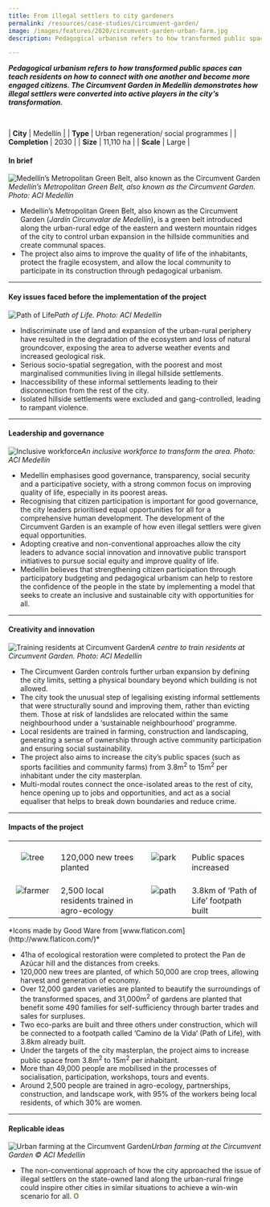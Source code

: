 ```yaml
---
title: From illegal settlers to city gardeners
permalink: /resources/case-studies/circumvent-garden/
image: /images/features/2020/circumvent-garden-urban-farm.jpg
description: Pedagogical urbanism refers to how transformed public spaces can teach residents on how to connect with one another and become more engaged citizens. The Circumvent Garden in Medellín demonstrates how illegal settlers were converted into active players in the city's transformation. 

---
```


***Pedagogical urbanism refers to how transformed public spaces can teach residents on how to connect with one another and become more engaged citizens. The Circumvent Garden in Medellín demonstrates how illegal settlers were converted into active players in the city's transformation.*** 

<br>

| **City** | Medellín |
| **Type** | Urban regeneration/ social programmes |
| **Completion** | 2030 |
| **Size** | 11,110 ha |
| **Scale** | Large |

#### **In brief**

![Medellín’s Metropolitan Green Belt, also known as the Circumvent Garden](/images/features/2020/circumvent-garden-aerial.jpg/)*Medellín’s Metropolitan Green Belt, also known as the Circumvent Garden. Photo: ACI Medellín*

- Medellín’s Metropolitan Green Belt, also known as the Circumvent Garden (*Jardín Circunvalar de Medellín*), is a green belt introduced along the urban-rural edge of the eastern and western mountain ridges of the city to control urban expansion in the hillside communities and create communal spaces.  
- The project also aims to improve the quality of life of the inhabitants, protect the fragile ecosystem, and allow the local community to participate in its construction through pedagogical urbanism.

---

#### **Key issues faced before the implementation of the project**

![Path of Life](/images/features/2020/circumvent-garden-path.jpg/)*Path of Life. Photo: ACI Medellín*

- Indiscriminate use of land and expansion of the urban-rural periphery have resulted in the degradation of the ecosystem and loss of natural groundcover, exposing the area to adverse weather events and increased geological risk. 
- Serious socio-spatial segregation, with the poorest and most marginalised communities living in illegal hillside settlements. 
- Inaccessibility of these informal settlements leading to their disconnection from the rest of the city.
- Isolated hillside settlements were excluded and gang-controlled, leading to rampant violence. 

---

#### **Leadership and governance**

![Inclusive workforce](/images/features/2020/inclusive-workforce.jpg/)*An inclusive workforce to transform the area. Photo: ACI Medellín*

- Medellín emphasises good governance, transparency, social security and a participative society, with a strong common focus on improving quality of life, especially in its poorest areas.
- Recognising that citizen participation is important for good governance, the city leaders prioritised equal opportunities for all for a comprehensive human development. The development of the Circumvent Garden is an example of how even illegal settlers were given equal opportunities. 
- Adopting creative and non-conventional approaches allow the city leaders to advance social innovation and innovative public transport initiatives to pursue social equity and improve quality of life.  
- Medellín believes that strengthening citizen participation through participatory budgeting and pedagogical urbanism can help to restore the confidence of the people in the state by implementing a model that seeks to create an inclusive and sustainable city with opportunities for all. 

---

#### **Creativity and innovation**

![Training residents at Circumvent Garden](/images/features/2020/community-training.jpg/)*A centre to train residents at Circumvent Garden. Photo: ACI Medellín*

- The Circumvent Garden controls further urban expansion by defining the city limits, setting a physical boundary beyond which building is not allowed. 
- The city took the unusual step of legalising existing informal settlements that were structurally sound and improving them, rather than evicting them. Those at risk of landslides are relocated within the same neighbourhood under a ‘sustainable neighbourhood’ programme. 
- Local residents are trained in farming, construction and landscaping, generating a sense of ownership through active community participation and ensuring social sustainability. 
- The project also aims to increase the city’s public spaces (such as sports facilities and community farms) from 3.8m<sup>2</sup> to 15m<sup>2</sup> per inhabitant under the city masterplan. 
- Multi-modal routes connect the once-isolated areas to the rest of city, hence opening up to jobs and opportunities, and act as a social equaliser that helps to break down boundaries and reduce crime.

---

#### **Impacts of the project**

<table style="width: 100%;" cellpadding="0">
<tbody>
<tr>
<td style="width: 80px; text-align: center; vertical-align: top;"><br><img src="/images/features/2020/treez.png" alt="tree" /><br></td>
  <td style="text-align: left; vertical-align: top;"><br>120,000 new trees planted<br></td>
<td style="width: 80px; text-align: center; vertical-align: top;"><br><img src="/images/features/2020/parkz.png" alt="park" /><br></td>
<td style="text-align: left; vertical-align: top;"><br>Public spaces increased<br></td>
</tr>
<tr>
<td style="width: 80px; text-align: center; vertical-align: top;"><br><img src="/images/features/2020/farmerz.png" alt="farmer" /><br></td>
<td style="text-align: left; vertical-align: top;"><br>2,500 local residents trained in agro-ecology<br></td>
<td style="width: 80px; text-align: center; vertical-align: top;"><br><img src="/images/features/2020/pathz.png" alt="path" /><br></td>
<td style="text-align: left; vertical-align: top;"><br>3.8km of ‘Path of Life’ footpath built<br></td>
</tr>
</tbody>
</table>*Icons made by Good Ware from [www.flaticon.com](http://www.flaticon.com/)*

- 41ha of ecological restoration were completed to protect the Pan de Azúcar hill and the distances from creeks. 
- 120,000 new trees are planted, of which 50,000 are crop trees, allowing harvest and generation of economy. 
- Over 12,000 garden varieties are planted to beautify the surroundings of the transformed spaces, and 31,000m<sup>2</sup> of gardens are planted that benefit some 490 families for self-sufficiency through barter trades and sales for surpluses.
- Two eco-parks are built and three others under construction, which will be connected to a footpath called ‘Camino de la Vida’ (Path of Life), with 3.8km already built. 
- Under the targets of the city masterplan, the project aims to increase public space from 3.8m<sup>2</sup> to 15m<sup>2</sup> per inhabitant.
- More than 49,000 people are mobilised in the processes of socialisation, participation, workshops, tours and events.
- Around 2,500 people are trained in agro-ecology, partnerships, construction, and landscape work, with 95% of the workers being local residents, of which 30% are women.

---

#### **Replicable ideas**

![Urban farming at the Circumvent Garden](/images/features/2020/circumvent-garden-urban-farm.jpg/)*Urban farming at the Circumvent Garden © ACI Medellín*

- The non-conventional approach of how the city approached the issue of illegal settlers on the state-owned land along the urban-rural fringe could inspire other cities in similar situations to achieve a win-win scenario for all. **<font color="#967942">O</font>**
